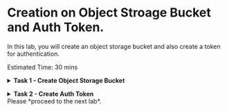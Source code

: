 # Creation on Object Stroage Bucket and Auth Token.

In this lab, you will create an object storage bucket and also create a token for authentication.


Estimated Time: 30 mins

**<details><summary>Task 1 - Create Object Storage Bucket </summary>**
<p>

1. Login to Oracle Cloud Console.

   Login to Oracle Cloud Console.

2. Navigate to Object Storage.

   Click the Navigation Menu in the upper left, navigate to Storage and then select Buckets.

   ![ss1](./images/nav.png)

      
3. Select the Compartment.

   Select appropriate compartment on the left side.

   ![ss2](./images/Compartment.png)

4. Create Bucket

   Click on "Create Bucket"

   ![ss3](./images/create.png)

   Enter Bucket Name as "ZDM-Physical"

   Leave all the defaults and click on "Create"

   ![ss4](./images/create2.png)

</p>
</details> 

**<details><summary>Task 2 - Create Auth Token </summary>**
<p>

We need an Auth token for the Oracle Cloud Tenancy user which will be used by ZDM to read and write from Object Storage.

1. Login to Oracle Cloud Console.

   
2. Navigate to User Profile.

    Click the Profile on the upper right corner of Oracle Cloud Console and then select username which is logged in as below.

    ![ss1](./images/profile.png)

3. Navigate to Resource

   Navigate to Resource on the Left and click on Auth Tokens.

   ![ss2](./images/resources.png)

4. Create Auth Token.

   Click on Generate Token , Provide a Description for Token and Click on Generate Token as below.

   ![ss3](./images/authtoken2.png)

5. Copy the Generated Token.

   Copy the generated token since it is required later in this lab.

</p>
</details>
Please *proceed to the next lab*.



